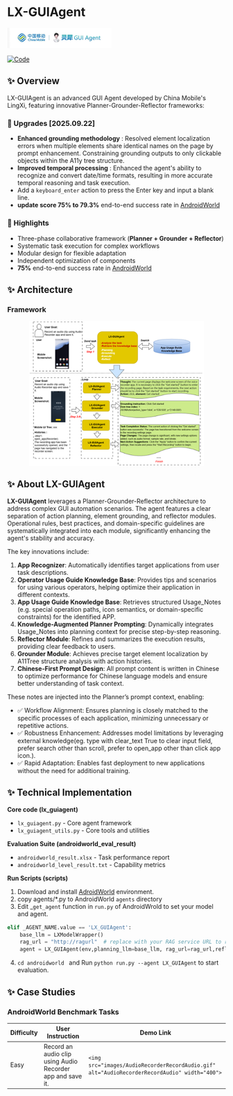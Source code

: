 # LX-GUIAgent

<img src="./images/lingxi_logo.jpg" alt="LingXi Logo" width="240">

[![Code](https://img.shields.io/badge/V1-Code-green)](https://github.com/LX-GUIAgent/LX-GUIAgent)

## ✨ Overview

LX-GUIAgent is an advanced GUI Agent developed by China Mobile's LingXi, featuring innovative Planner-Grounder-Reflector frameworks:


### 🚀 Upgrades [2025.09.22]

* **Enhanced grounding methodology** : Resolved element localization errors when multiple elements share identical names on the page by prompt enhancement. Constraining grounding outputs to only clickable objects within the A11y tree structure.
* **Improved temporal processing** : Enhanced the agent's ability to recognize and convert date/time formats, resulting in more accurate temporal reasoning and task execution.
* Add a `keyboard_enter` action to press the Enter key and input a blank line.
* **update score 75% to 79.3%** end-to-end success rate in [AndroidWorld](https://github.com/google-research/android_world)

### 🎯 Highlights

- Three-phase collaborative framework (**Planner + Grounder + Reflector**)
- Systematic task execution for complex workflows
- Modular design for flexible adaptation
- Independent optimization of components
- **75%** end-to-end success rate in [AndroidWorld](https://github.com/google-research/android_world)

## ✨ Architecture

### Framework

<img src="./images/LX-GUIAgent-workflow.png" alt="LX-GUIAgent Workflow" style="max-width: 80%; display: block; margin: 0 auto;">

## ✨ About LX-GUIAgent

**LX-GUIAgent** leverages a Planner-Grounder-Reflector architecture to address complex GUI automation scenarios. The agent features a clear separation of action planning, element grounding, and reflector modules. Operational rules, best practices, and domain-specific guidelines are systematically integrated into each module, significantly enhancing the agent's stability and accuracy.

The key innovations include:

1. **App Recognizer**: Automatically identifies target applications from user task descriptions.
2. **Operator Usage Guide Knowledge Base**: Provides tips and scenarios for using various operators, helping optimize their application in different contexts.
3. **App Usage Guide Knowledge Base**: Retrieves structured Usage_Notes (e.g. special operation paths, icon semantics, or domain-specific constraints) for the identified APP.
4. **Knowledge-Augmented Planner Prompting**: Dynamically integrates Usage_Notes into planning context for precise step-by-step reasoning.
5. **Reflector Module**: Refines and summarizes the execution results, providing clear feedback to users.
6. **Grounder Module**: Achieves precise target element localization by A11Tree structure analysis with action histories.
7. **Chinese-First Prompt Design**: All prompt content is written in Chinese to optimize performance for Chinese language models and ensure better understanding of task context.

These notes are injected into the Planner’s prompt context, enabling:

- ✅ Workflow Alignment: Ensures planning is closely matched to the specific processes of each application, minimizing unnecessary or repetitive actions.
- ✅ Robustness Enhancement: Addresses model limitations by leveraging external knowledge(eg. type with clear_text True to clear input field, prefer search other than scroll, prefer to open_app other than click app icon.).
- ✅ Rapid Adaptation: Enables fast deployment to new applications without the need for additional training.

## ✨ Technical Implementation

**Core code (lx_guiagent)**

- `lx_guiagent.py` - Core agent framework
- `lx_guiagent_utils.py` - Core tools and utilities

**Evaluation Suite (androidworld_eval_result)**

- `androidworld_result.xlsx` - Task performance report
- `androidworld_level_result.txt` - Capability metrics

**Run Scripts (scripts)**

1. Download and install [AdroidWorld](https://github.com/google-research/android_world) environment.
2. copy agents/*.py to AndroidWorld `agents` directory
3. Edit _`get_agent` function in `run.py` of AndroidWrold to set your model and agent.

```python
elif _AGENT_NAME.value == 'LX_GUIAgent':
    base_llm = LXModelWrapper()
    rag_url = "http://ragurl"  # replace with your RAG service URL to retrieve app knowledge
    agent = LX_GUIAgent(env,planning_llm=base_llm, rag_url=rag_url,reflector_llm=base_llm, grounding_llm=base_llm)
```

4. `cd androidworld ` and Run `python run.py --agent LX_GUIAgent` to start evaluation.

## ✨ Case Studies

### AndroidWorld Benchmark Tasks

| Difficulty | User Instruction                                           | Demo Link                                                                                      |
| ---------- | ---------------------------------------------------------- | ---------------------------------------------------------------------------------------------- |
| Easy       | Record an audio clip using Audio Recorder app and save it. | `<img src="images/AudioRecorderRecordAudio.gif" alt="AudioRecorderRecordAudio" width="400">` |

